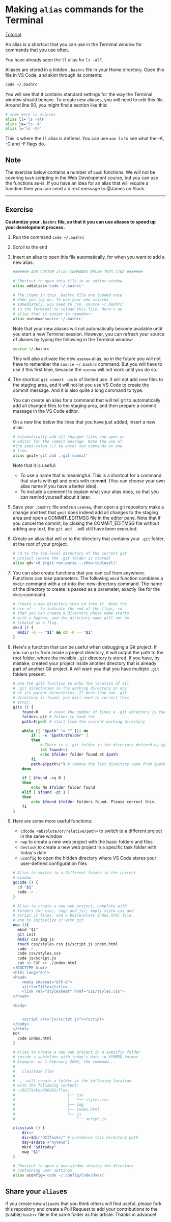# Making `alias` commands for the Terminal

[Tutorial](https://linuxize.com/post/how-to-create-bash-aliases/)

An alias is a shortcut that you can use in the Terminal window for commands that you use often.

You have already seen the `ll` alias for `ls -alF`.

Aliases are stored in a hidden `.bashrc` file in your Home directory. Open this file in VS Code, and skim through its contents:

```bash
code ~/.bashrc
```

You will see that it contains standard settings for the way the Terminal window should behave. To create new aliases, you will need to edit this file. Around line 90, you might find a section like this:

```bash
# some more ls aliases
alias ll='ls -alF'
alias la='ls -A'
alias l='ls -CF'
```
This is where the `ll` alias is defined. You can use `man ls` to see what the -A, -C and -F flags do.

## Note
The exercise below contains a number of `bash` functions. We will not be covering `bash` scripting in the Web Development course, but you can use the functions as-is. If you have an idea for an alias that will require a function then you can send a direct message to @James on Slack.

---

## Exercise

**Customize your `.bashrc` file, so that it you can use aliases to speed up your development process.**

1. Run the command `code ~/.bashrc`
2. Scroll to the end
3. Insert an alias to open this file automatically, for when you want to add a new alias:
    ```bash
    ####### ADD CUSTOM alias COMMANDS BELOW THIS LINE #######

    # Shortcut to open this file in an editor window
    alias addalias='code ~/.bashrc'

    # The items in this .bashrc file are loaded once
    # when you log on. To use your new aliases
    # immediately, you need to run `source ~/.bashrc`
    # in the Terminal to reload this file. Here's an
    # alias that is easier to remember:
    alias usenew='source ~/.bashrc'
    ```
    Note that your new aliases will not automatically become available until you start a new Terminal session. However, you can refresh your source of aliases by typing the following in the Terminal window:

    ```bash
    source ~/.bashrc
    ```

    This will also activate the new `usenew` alias, so in the future you will not have to remember the `source ~/.bashrc` command. But you will have to use it this first time, because the `usenew` will not work until you do so.

4. The shortcut `git commit -am` is of limited use. It will not add *new* files to the staging area, and it will not let you use VS Code to create the commit message. And it is also quite a long command to type.

    You can create an alias for a command that will tell git to automatically add all changed files to the staging area, and then prepare a commit message in the VS Code editor.<br><br>On a new line below the lines that you have just added, insert a new alias:
    ```bash
    # Automatically add all changed files and open an
    # editor for the commit message. Note the use of
    #the semi-colon (;) to enter two commands on one
    # line.
    alias gmit='git add .;git commit'
    ```

   Note that it is useful:
   * To use a name that is meaningful. This is a shortcut for a command that starts with **g**it and ends with com**mit**. (You can choose your own alias name if you have a better idea).
   * To include a comment to explain what your alias does, so that you can remind yourself about it later.

5. Save your `.bashrc` file and run `usenew`, then open a git repository make a change and test that `gmit` does indeed add all changes to the staging area and open a COMMIT_EDITMSG file in the editor pane. Note that if you cancel the commit, by closing the COMMIT_EDITMSG file without adding any text, the `git add .` will still have been executed.

6. Create an alias that will `cd` to the directory that contains your `.git` folder, at the root of your project.
    ```bash
    # cd to the top-level directory of the current git
    # project (where the .git folder is stored)
    alias gd='cd $(git rev-parse --show-toplevel)'
    ```
7.  You can also create functions that you can call from anywhere. Functions can take parameters. The following `mkcd` function combines a `mkdir` command with a `cd`-into-the-new-directory command. The name of the directory to create is passed as a parameter, exactly like for the `mkdir`command.

    ```bash
    # Create a new directory then cd into it. Note the
    # use of -- to indicate the end of the flags, so
    # that you can create a directory whose name starts
    # with a hyphen, and the directory name will not be
    # treated as a flag.
    mkcd () {
      mkdir -p -- "$1" && cd -P -- "$1"
    }
    ```
8.  Here's a function that can be useful when debugging a Git project. If you run `gits` from inside a project directory, it will output the path to the root folder, where the invisible `.git` directory is stored. If you have, by mistake, created your project inside another directory that is already part of another Git project, it will warn you that you have multiple `.git` folders present.
    ```bash
    # Use the gits function to echo the location of all
    # .git directories in the working directory or any
    # of its parent directories. If more than one .git
    # directory is found, you will need to correct this
    # error.
    gits () {
        found=0     # count the number of times a .git directory is found
        folder=.git # folder to look for
        path=$(pwd) # start from the current working directory

        while [[ "$path" != "" ]]; do
            if [ -e "$path/$folder" ]
            then
                # There is a .git folder in the directory defined by $path
                let found+=1
                echo $folder folder found at $path
            fi
            path=${path%/*} # remove the last directory name from $path
        done

        if [ $found -eq 0 ]
        then
            echo No $folder folder found
        elif [ $found -gt 1 ]
        then
            echo $found $folder folders found. Please correct this.
        fi
    }
    ```

9.  Here are some more useful functions:
    * `cdcode <absolute/or/relative/path>` to switch to a different project in the same window
    * `nwp` to create a new web project with the basic folders and files
    * `devtask` to create a new web project in a specific task folder with today's date
    * `uconfig` to open the hidden directory where VS Code stores your user-defined configuration files

    ```bash
    # Alias to switch to a different folder in the current
    # window
    gocode () {
      cd "$1"
      code -r .
    }

    # Alias to create a new web project, complete with
    # folders for css/, img/ and js/; empty style.css and
    # script.js files, and a boilerplate index.html file,
    # and to initialize it with git
    nwp (){
      mkcd "$1"
      git init
      mkdir css img js
      touch css/styles.css js/script.js index.html
      code -r .
      code css/styles.css
      code js/script.js
      cat << EOF >> ./index.html
    <!DOCTYPE html>
    <html lang="en">
    <head>
        <meta charset="UTF-8">
        <title>Title</title>
        <link rel="stylesheet" href="css/styles.css">
    </head>

    <body>


        <script src="js/script.js"></script>
    </body>
    </html>
    EOF
      code index.html
    }

    # Alias to create a new web project in a specific folder
    # inside a subfolder with today's date in YYMMDD format
    # Example: on 1 February 2003, the command...
    #
    #   classtask flex
    #
    # ... will create a folder at the following location
    # with the following content:
    # ~/DCITasks/030201/flex.
    #                       ├── css
    #                       │   └── styles.css
    #                       ├── img
    #                       ├── index.html
    #                       └── js
    #                           └── script.js

    classtask () {
        dir=~
        dir=$dir"DCITasks/" # customize this directory path
        day=$(date +'%y%m%d')
        mkcd "$dir$day"
        nwp "$1"
    }

    # Shortcut to open a new window showing the directory
    # containing user settings
    alias uconfig='code ~/.config/Code/User/'
    ```

## Share your `alias`es

If you create new `alias`es that you think others will find useful, please fork this repository and create a Pull Request to add your contributions to the (visible) `bashrc` file in the same folder as this article. Thanks in advance!
